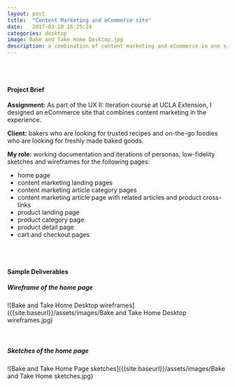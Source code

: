 ```yaml
---
layout: post
title:  "Content Marketing and eCommerce site"
date:   2017-03-10 16:25:24
categories: desktop
image: Bake and Take Home Desktop.jpg
description: a combination of content marketing and eCommerce in one site
---
```

<br>
<br>

#### Project Brief

**Assignment:** As part of the UX II: Iteration course at UCLA Extension, I designed an eCommerce site that combines content marketing in the experience.
<br>

**Client:** bakers who are looking for trusted recipes and on-the-go foodies who are looking for freshly made baked goods.
<br>

**My role:** working documentation and iterations of personas, low-fidelity sketches and wireframes for the following pages: <br>
* home page <br>
* content marketing landing pages <br>
* content marketing article category pages <br>
* content marketing article page with related articles and product cross-links <br>
* product landing page <br>
* product category page <br>
* product detail page <br>
* cart and checkout pages <br>
<br>
<br>

#### Sample Deliverables

##### **Wireframe of the home page**

![Bake and Take Home Desktop wireframes]({{site:baseurl}}/assets/images/Bake and Take Home Desktop wireframes.jpg)
<br>
<br>
<br>

##### **Sketches of the home page**

![Bake and Take Home Page sketches]({{site:baseurl}}/assets/images/Bake and Take Home sketches.jpg)
